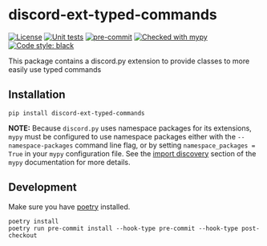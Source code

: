 # discord-ext-typed-commands

[![License](https://img.shields.io/badge/License-BSD%203--Clause-blue.svg)](https://github.com/bryanforbes/discord-ext-typed-commands/blob/master/LICENSE)
[![Unit tests](https://github.com/bryanforbes/discord-ext-typed-commands/workflows/Unit%20tests/badge.svg)](https://github.com/bryanforbes/discord-ext-typed-commands/actions?query=workflow%3A%22Unit+tests%22)
[![pre-commit](https://img.shields.io/badge/pre--commit-enabled-brightgreen?logo=pre-commit&logoColor=white)](https://github.com/pre-commit/pre-commit)
[![Checked with mypy](http://www.mypy-lang.org/static/mypy_badge.svg)](http://mypy-lang.org/)
[![Code style: black](https://img.shields.io/badge/code%20style-black-000000.svg)](https://github.com/ambv/black)

This package contains a discord.py extension to provide classes to more easily use typed commands

## Installation

```
pip install discord-ext-typed-commands
```

**NOTE:** Because `discord.py` uses namespace packages for its extensions, `mypy` must be configured to use namespace packages either with the `--namespace-packages` command line flag, or by setting `namespace_packages = True` in your `mypy` configuration file. See the [import discovery](https://mypy.readthedocs.io/en/stable/command_line.html#import-discovery) section of the `mypy` documentation for more details.

## Development

Make sure you have [poetry](https://python-poetry.org/) installed.

```
poetry install
poetry run pre-commit install --hook-type pre-commit --hook-type post-checkout
```
